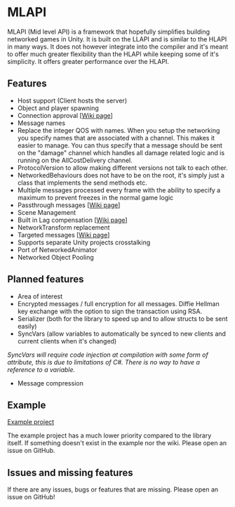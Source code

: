# MLAPI
MLAPI (Mid level API) is a framework that hopefully simplifies building networked games in Unity. It is built on the LLAPI and is similar to the HLAPI in many ways. It does not however integrate into the compiler and it's meant to offer much greater flexibility than the HLAPI while keeping some of it's simplicity. It offers greater performance over the HLAPI.

## Features
* Host support (Client hosts the server)
* Object and player spawning
* Connection approval \[[Wiki page](https://github.com/TwoTenPvP/MLAPI/wiki/Connection-Approval)\]
* Message names
* Replace the integer QOS with names. When you setup the networking you specify names that are associated with a channel. This makes it easier to manage. You can thus specify that a message should be sent on the "damage" channel which handles all damage related logic and is running on the AllCostDelivery channel.
* ProtocolVersion to allow making different versions not talk to each other.
* NetworkedBehaviours does not have to be on the root, it's simply just a class that implements the send methods etc.
* Multiple messages processed every frame with the ability to specify a maximum to prevent freezes in the normal game logic
* Passthrough messages \[[Wiki page](https://github.com/TwoTenPvP/MLAPI/wiki/Passthrough-messages)\]
* Scene Management
* Built in Lag compensation \[[Wiki page](https://github.com/TwoTenPvP/MLAPI/wiki/Lag-Compensation)\]
* NetworkTransform replacement
* Targeted messages \[[Wiki page](https://github.com/TwoTenPvP/MLAPI/wiki/Targeted-Messages)\]
* Supports separate Unity projects crosstalking
* Port of NetworkedAnimator
* Networked Object Pooling


## Planned features
* Area of interest
* Encrypted messages / full encryption for all messages. Diffie Hellman key exchange with the option to sign the transaction using RSA.
* Serializer (both for the library to speed up and to allow structs to be sent easily)
* SyncVars (allow variables to automatically be synced to new clients and current clients when it's changed)

_SyncVars will require code injection at compilation with some form of attribute, this is due to limitations of C#. There is no way to have a reference to a variable._
* Message compression

## Example
[Example project](https://github.com/TwoTenPvP/MLAPI-Examples)

The example project has a much lower priority compared to the library itself. If something doesn't exist in the example nor the wiki. Please open an issue on GitHub.



## Issues and missing features
If there are any issues, bugs or features that are missing. Please open an issue on GitHub!
